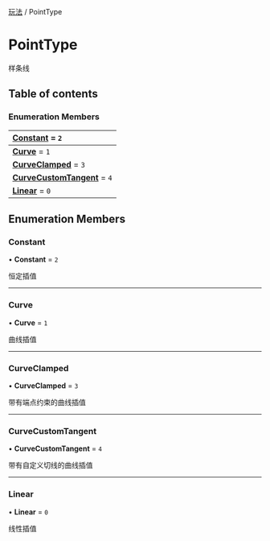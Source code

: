 [玩法](../groups/玩法.玩法.md) / PointType

# PointType <Badge type="tip" text="Enumeration" /> <Score text="PointType" />

样条线

## Table of contents

### Enumeration Members <Score text="Enumeration" /> 
| **[Constant](mw.PointType.md#constant)** = ``2``  |
| :----- |
| **[Curve](mw.PointType.md#curve)** = ``1`` |
| **[CurveClamped](mw.PointType.md#curveclamped)** = ``3`` |
| **[CurveCustomTangent](mw.PointType.md#curvecustomtangent)** = ``4`` |
| **[Linear](mw.PointType.md#linear)** = ``0`` |

## Enumeration Members

### Constant <Score text="Constant" /> 

• **Constant** = ``2``

恒定插值

___

### Curve <Score text="Curve" /> 

• **Curve** = ``1``

曲线插值

___

### CurveClamped <Score text="CurveClamped" /> 

• **CurveClamped** = ``3``

带有端点约束的曲线插值

___

### CurveCustomTangent <Score text="CurveCustomTangent" /> 

• **CurveCustomTangent** = ``4``

带有自定义切线的曲线插值

___

### Linear <Score text="Linear" /> 

• **Linear** = ``0``

线性插值
